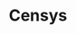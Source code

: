 ---
blog: https://censys.io/blog
linkedin: https://linkedin.com/company/censysio
logohandle: censysio
sort: censys
title: Censys
twitter: https://x.com/censysio
website: https://censys.io/
---